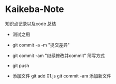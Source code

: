 # Kaikeba-Note
知识点记录以及code 总结
- 测试之用

- git commit -a -m "提交差异" 

- git commit -am "继续修改并commit"    简写方式

- git push

- 添加文件
git add 01.js
git commit -am 添加新文件